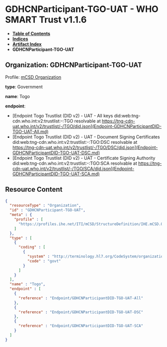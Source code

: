 # GDHCNParticipant-TGO-UAT - WHO SMART Trust v1.1.6

* [**Table of Contents**](toc.md)
* [**Indices**](indices.md)
* [**Artifact Index**](artifacts.md)
* **GDHCNParticipant-TGO-UAT**

## Organization: GDHCNParticipant-TGO-UAT

Profile: [mCSD Organization](https://profiles.ihe.net/ITI/mCSD/4.0.0/StructureDefinition-IHE.mCSD.Organization.html)

**type**: Government

**name**: Togo

**endpoint**: 

* [Endpoint Togo Trustlist (DID v2) - UAT - All keys did:web:tng-cdn.who.int:v2:trustlist:-:TGO resolvable at https://tng-cdn-uat.who.int/v2/trustlist/-/TGO/did.json](Endpoint-GDHCNParticipantDID-TGO-UAT-All.md)
* [Endpoint Togo Trustlist (DID v2) - UAT - Document Signing Certificates did:web:tng-cdn.who.int:v2:trustlist:-:TGO:DSC resolvable at https://tng-cdn-uat.who.int/v2/trustlist/-/TGO/DSC/did.json](Endpoint-GDHCNParticipantDID-TGO-UAT-DSC.md)
* [Endpoint Togo Trustlist (DID v2) - UAT - Certificate Signing Authority did:web:tng-cdn.who.int:v2:trustlist:-:TGO:SCA resolvable at https://tng-cdn-uat.who.int/v2/trustlist/-/TGO/SCA/did.json](Endpoint-GDHCNParticipantDID-TGO-UAT-SCA.md)



## Resource Content

```json
{
  "resourceType" : "Organization",
  "id" : "GDHCNParticipant-TGO-UAT",
  "meta" : {
    "profile" : [
      "https://profiles.ihe.net/ITI/mCSD/StructureDefinition/IHE.mCSD.Organization"
    ]
  },
  "type" : [
    {
      "coding" : [
        {
          "system" : "http://terminology.hl7.org/CodeSystem/organization-type",
          "code" : "govt"
        }
      ]
    }
  ],
  "name" : "Togo",
  "endpoint" : [
    {
      "reference" : "Endpoint/GDHCNParticipantDID-TGO-UAT-All"
    },
    {
      "reference" : "Endpoint/GDHCNParticipantDID-TGO-UAT-DSC"
    },
    {
      "reference" : "Endpoint/GDHCNParticipantDID-TGO-UAT-SCA"
    }
  ]
}

```
